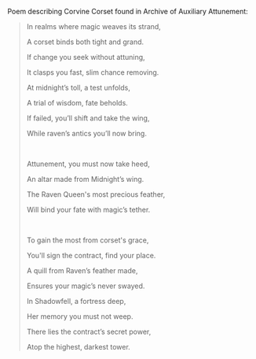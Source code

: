 Poem describing Corvine Corset found in Archive of Auxiliary Attunement:

> In realms where magic weaves its strand,
> 
> A corset binds both tight and grand.
> 
> If change you seek without attuning,
> 
> It clasps you fast, slim chance removing.
>
> At midnight’s toll, a test unfolds,
> 
> A trial of wisdom, fate beholds.
>
> If failed, you’ll shift and take the wing,
>
> While raven’s antics you’ll now bring.
>
>&nbsp;
>
> Attunement, you must now take heed,
>
> An altar made from Midnight’s wing.
>
> The Raven Queen's most precious feather,
>
> Will bind your fate with magic’s tether.
>
>&nbsp;
>
> To gain the most from corset's grace,
>
> You'll sign the contract, find your place.
>
> A quill from Raven’s feather made,
>
> Ensures your magic’s never swayed.
>
> In Shadowfell, a fortress deep,
>
> Her memory you must not weep.
>
> There lies the contract’s secret power,
>
> Atop the highest, darkest tower.
